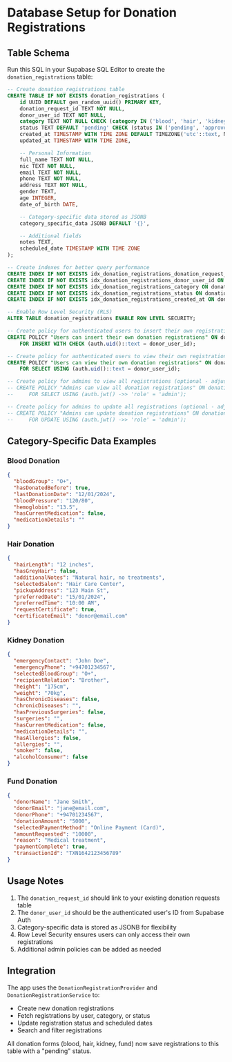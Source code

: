 # Database Setup for Donation Registrations

## Table Schema

Run this SQL in your Supabase SQL Editor to create the `donation_registrations` table:

```sql
-- Create donation_registrations table
CREATE TABLE IF NOT EXISTS donation_registrations (
    id UUID DEFAULT gen_random_uuid() PRIMARY KEY,
    donation_request_id TEXT NOT NULL,
    donor_user_id TEXT NOT NULL,
    category TEXT NOT NULL CHECK (category IN ('blood', 'hair', 'kidney', 'fund')),
    status TEXT DEFAULT 'pending' CHECK (status IN ('pending', 'approved', 'rejected', 'completed')),
    created_at TIMESTAMP WITH TIME ZONE DEFAULT TIMEZONE('utc'::text, NOW()) NOT NULL,
    updated_at TIMESTAMP WITH TIME ZONE,

    -- Personal Information
    full_name TEXT NOT NULL,
    nic TEXT NOT NULL,
    email TEXT NOT NULL,
    phone TEXT NOT NULL,
    address TEXT NOT NULL,
    gender TEXT,
    age INTEGER,
    date_of_birth DATE,

    -- Category-specific data stored as JSONB
    category_specific_data JSONB DEFAULT '{}',

    -- Additional fields
    notes TEXT,
    scheduled_date TIMESTAMP WITH TIME ZONE
);

-- Create indexes for better query performance
CREATE INDEX IF NOT EXISTS idx_donation_registrations_donation_request_id ON donation_registrations(donation_request_id);
CREATE INDEX IF NOT EXISTS idx_donation_registrations_donor_user_id ON donation_registrations(donor_user_id);
CREATE INDEX IF NOT EXISTS idx_donation_registrations_category ON donation_registrations(category);
CREATE INDEX IF NOT EXISTS idx_donation_registrations_status ON donation_registrations(status);
CREATE INDEX IF NOT EXISTS idx_donation_registrations_created_at ON donation_registrations(created_at);

-- Enable Row Level Security (RLS)
ALTER TABLE donation_registrations ENABLE ROW LEVEL SECURITY;

-- Create policy for authenticated users to insert their own registrations
CREATE POLICY "Users can insert their own donation registrations" ON donation_registrations
    FOR INSERT WITH CHECK (auth.uid()::text = donor_user_id);

-- Create policy for authenticated users to view their own registrations
CREATE POLICY "Users can view their own donation registrations" ON donation_registrations
    FOR SELECT USING (auth.uid()::text = donor_user_id);

-- Create policy for admins to view all registrations (optional - adjust as needed)
-- CREATE POLICY "Admins can view all donation registrations" ON donation_registrations
--     FOR SELECT USING (auth.jwt() ->> 'role' = 'admin');

-- Create policy for admins to update all registrations (optional - adjust as needed)
-- CREATE POLICY "Admins can update donation registrations" ON donation_registrations
--     FOR UPDATE USING (auth.jwt() ->> 'role' = 'admin');
```

## Category-Specific Data Examples

### Blood Donation

```json
{
  "bloodGroup": "O+",
  "hasDonatedBefore": true,
  "lastDonationDate": "12/01/2024",
  "bloodPressure": "120/80",
  "hemoglobin": "13.5",
  "hasCurrentMedication": false,
  "medicationDetails": ""
}
```

### Hair Donation

```json
{
  "hairLength": "12 inches",
  "hasGreyHair": false,
  "additionalNotes": "Natural hair, no treatments",
  "selectedSalon": "Hair Care Center",
  "pickupAddress": "123 Main St",
  "preferredDate": "15/01/2024",
  "preferredTime": "10:00 AM",
  "requestCertificate": true,
  "certificateEmail": "donor@email.com"
}
```

### Kidney Donation

```json
{
  "emergencyContact": "John Doe",
  "emergencyPhone": "+94701234567",
  "selectedBloodGroup": "O+",
  "recipientRelation": "Brother",
  "height": "175cm",
  "weight": "70kg",
  "hasChronicDiseases": false,
  "chronicDiseases": "",
  "hasPreviousSurgeries": false,
  "surgeries": "",
  "hasCurrentMedication": false,
  "medicationDetails": "",
  "hasAllergies": false,
  "allergies": "",
  "smoker": false,
  "alcoholConsumer": false
}
```

### Fund Donation

```json
{
  "donorName": "Jane Smith",
  "donorEmail": "jane@email.com",
  "donorPhone": "+94701234567",
  "donationAmount": "5000",
  "selectedPaymentMethod": "Online Payment (Card)",
  "amountRequested": "10000",
  "reason": "Medical treatment",
  "paymentComplete": true,
  "transactionId": "TXN1642123456789"
}
```

## Usage Notes

1. The `donation_request_id` should link to your existing donation requests table
2. The `donor_user_id` should be the authenticated user's ID from Supabase Auth
3. Category-specific data is stored as JSONB for flexibility
4. Row Level Security ensures users can only access their own registrations
5. Additional admin policies can be added as needed

## Integration

The app uses the `DonationRegistrationProvider` and `DonationRegistrationService` to:

- Create new donation registrations
- Fetch registrations by user, category, or status
- Update registration status and scheduled dates
- Search and filter registrations

All donation forms (blood, hair, kidney, fund) now save registrations to this table with a "pending" status.
